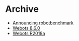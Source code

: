 # Archive

- [Announcing robotbenchmark](robotbenchmark.md)
- [Webots 8.6.0](Webots-8-6-0-release.md)
- [Webots R2018a](Webots-2018-a-release.md)
